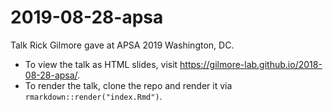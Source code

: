 # 2019-08-28-apsa

Talk Rick Gilmore gave at APSA 2019 Washington, DC.

- To view the talk as HTML slides, visit <https://gilmore-lab.github.io/2018-08-28-apsa/>.
- To render the talk, clone the repo and render it via `rmarkdown::render("index.Rmd")`.
